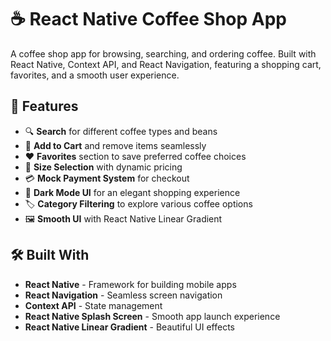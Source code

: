 # ☕ React Native Coffee Shop App

A coffee shop app for browsing, searching, and ordering coffee. Built with React Native, Context API, and React Navigation, featuring a shopping cart, favorites, and a smooth user experience.

## 🚀 Features

- 🔍 **Search** for different coffee types and beans  
- 🛒 **Add to Cart** and remove items seamlessly  
- ❤️ **Favorites** section to save preferred coffee choices  
- 📏 **Size Selection** with dynamic pricing  
- 💳 **Mock Payment System** for checkout  
- 🌙 **Dark Mode UI** for an elegant shopping experience  
- 🏷 **Category Filtering** to explore various coffee options  
- 🖼 **Smooth UI** with React Native Linear Gradient  

## 🛠 Built With

- **React Native** - Framework for building mobile apps  
- **React Navigation** - Seamless screen navigation  
- **Context API** - State management  
- **React Native Splash Screen** - Smooth app launch experience  
- **React Native Linear Gradient** - Beautiful UI effects  
